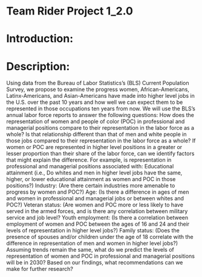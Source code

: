 # Team Rider Project 1_2.0

# Introduction:

  
    
# Description:

Using data from the Bureau of Labor Statistics’s (BLS) Current Population Survey, we propose to examine the progress women, African-Americans, Latinx-Americans, and Asian-Americans have made into higher level jobs in the U.S. over the past 10 years and how well we can expect them to be represented in those occupations ten years from now.
 We will use the BLS’s annual labor force reports to answer the following questions:
 How does the representation of women and people of color (POC) in professional and managerial positions compare to their representation in the labor force as a whole?  Is that relationship different than that of men and white people in those jobs compared to their representation in the labor force as a whole? 
If women or POC are represented in higher level positions in a greater or lesser proportion than their share of the labor force, can we identify factors that might explain the difference.  For example, is representation in professional and managerial positions associated with: 
Educational attainment (i.e., Do whites and men in higher level jobs have the same, higher, or lower educational attainment as women and POC in those positions?)
 Industry:  (Are there certain industries more amenable to progress by women and POC?)
Age: (Is there a difference in ages of men and women in professional and managerial jobs or between whites and POC?)
Veteran status: (Are women and POC more or less likely to have served in the armed forces, and is there any correlation between military service and job level?
Youth employment: (Is there a correlation between employment of women and POC between the ages of 16 and 24 and their levels of representation in higher level jobs?)
Family status: (Does the presence of spouses and/or children under the age of 18 correlate with the difference in representation of men and women in higher level jobs?)
Assuming trends remain the same, what do we predict the levels of representation of women and POC in professional and managerial positions will be in 2030? 
 Based on our findings, what recommendations can we make for further research?

